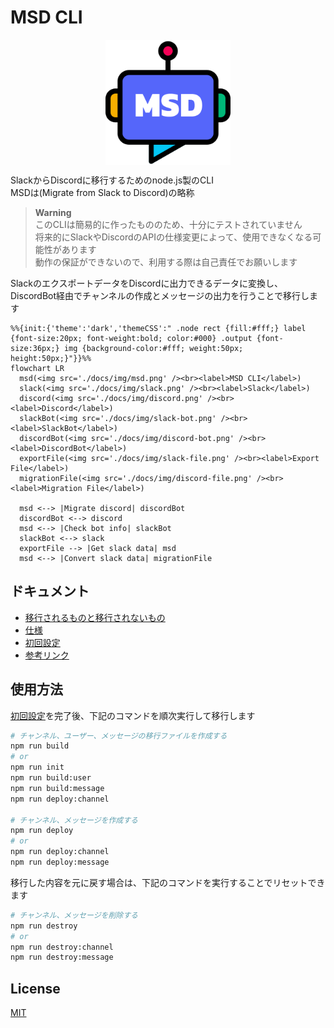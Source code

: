 # MSD CLI

<img src="./docs//img/msd.png" style="margin-left:auto; margin-right:auto; width:200px; display:block;">

SlackからDiscordに移行するためのnode.js製のCLI  
MSDは(Migrate from Slack to Discord)の略称  

> **Warning**  
> このCLIは簡易的に作ったもののため、十分にテストされていません  
> 将来的にSlackやDiscordのAPIの仕様変更によって、使用できなくなる可能性があります  
> 動作の保証ができないので、利用する際は自己責任でお願いします  

SlackのエクスポートデータをDiscordに出力できるデータに変換し、DiscordBot経由でチャンネルの作成とメッセージの出力を行うことで移行します  

```mermaid
%%{init:{'theme':'dark','themeCSS':" .node rect {fill:#fff;} label {font-size:20px; font-weight:bold; color:#000} .output {font-size:36px;} img {background-color:#fff; weight:50px; height:50px;}"}}%%
flowchart LR
  msd(<img src='./docs/img/msd.png' /><br><label>MSD CLI</label>)
  slack(<img src='./docs/img/slack.png' /><br><label>Slack</label>)
  discord(<img src='./docs/img/discord.png' /><br><label>Discord</label>)
  slackBot(<img src='./docs/img/slack-bot.png' /><br><label>SlackBot</label>)
  discordBot(<img src='./docs/img/discord-bot.png' /><br><label>DiscordBot</label>)
  exportFile(<img src='./docs/img/slack-file.png' /><br><label>Export File</label>)
  migrationFile(<img src='./docs/img/discord-file.png' /><br><label>Migration File</label>)

  msd <--> |Migrate discord| discordBot
  discordBot <--> discord
  msd <--> |Check bot info| slackBot
  slackBot <--> slack
  exportFile --> |Get slack data| msd
  msd <--> |Convert slack data| migrationFile
```

## ドキュメント

- [移行されるものと移行されないもの](./docs/migration.md)
- [仕様](./docs/specification.md)
- [初回設定](./docs/init.md)
- [参考リンク](./docs/reference.md)

## 使用方法

[初回設定](./docs/initial-setting.md)を完了後、下記のコマンドを順次実行して移行します  

```zsh
# チャンネル、ユーザー、メッセージの移行ファイルを作成する
npm run build
# or
npm run init
npm run build:user
npm run build:message
npm run deploy:channel

# チャンネル、メッセージを作成する
npm run deploy
# or
npm run deploy:channel
npm run deploy:message
```

移行した内容を元に戻す場合は、下記のコマンドを実行することでリセットできます  

```zsh
# チャンネル、メッセージを削除する
npm run destroy
# or
npm run destroy:channel
npm run destroy:message
```

## License

[MIT](https://opensource.org/licenses/MIT)
